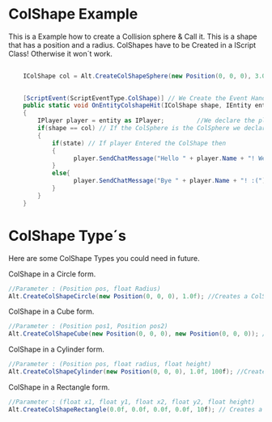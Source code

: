 # ColShape Example
This is a Example how to create a Collision sphere & Call it. This is a shape that has a position and a radius.
ColShapes have to be Created in a IScript Class! Otherwise it won´t work.

```csharp
    
    IColShape col = Alt.CreateColShapeSphere(new Position(0, 0, 0), 3.0f); // We Declare & Create our ColSphere

  
    [ScriptEvent(ScriptEventType.ColShape)] // We Create the Event Handler.
    public static void OnEntityColshapeHit(IColShape shape, IEntity entity, bool state)
    {
        IPlayer player = entity as IPlayer;         //We declare the player.
        if(shape == col) // If the ColSphere is the ColSphere we declared then it should do this :
        {
            if(state) // If player Entered the ColShape then 
            {
                  player.SendChatMessage("Hello " + player.Name + "! Welcome to your ColShape :)");
            }
            else{
                  player.SendChatMessage("Bye " + player.Name + "! :(");
            }
        }
    }
```

# ColShape Type´s
Here are some ColShape Types you could need in future.


ColShape in a Circle form.
```csharp
//Parameter : (Position pos, float Radius)
Alt.CreateColShapeCircle(new Position(0, 0, 0), 1.0f); //Creates a ColShape in a form of a Circle.
```

ColShape in a Cube form.
```csharp
//Parameter : (Position pos1, Position pos2)
Alt.CreateColShapeCube(new Position(0, 0, 0), new Position(0, 0, 0)); // Creates a ColShape in a form of a Cube.
```

ColShape in a Cylinder form.
```csharp
//Parameter : (Position pos, float radius, float height)
Alt.CreateColShapeCylinder(new Position(0, 0, 0), 1.0f, 100f); //Creates a ColShape in a form of a Cylinder.
```

ColShape in a Rectangle form.
```csharp
//Parameter : (float x1, float y1, float x2, float y2, float height)
Alt.CreateColShapeRectangle(0.0f, 0.0f, 0.0f, 0.0f, 10f); // Creates a ColShape in a form of a Rectangle.
```
